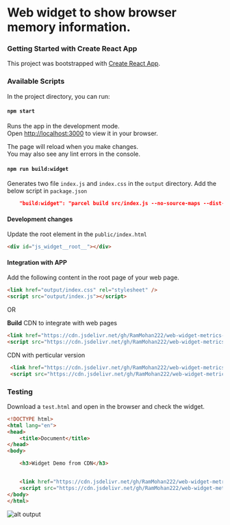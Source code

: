 # Web widget to show browser memory information.

### Getting Started with Create React App

This project was bootstrapped with [Create React App](https://github.com/facebook/create-react-app).

### Available Scripts

In the project directory, you can run:

#### `npm start`

Runs the app in the development mode.\
Open [http://localhost:3000](http://localhost:3000) to view it in your browser.

The page will reload when you make changes.\
You may also see any lint errors in the console.

#### `npm run build:widget` 

Generates two file `index.js` and `index.css` in the `output` directory.
Add the below script in `package.json`
```json
    "build:widget": "parcel build src/index.js --no-source-maps --dist-dir output"
```

#### Development changes

Update the root element in the `public/index.html`
```html
<div id="js_widget__root__"></div>
```

#### Integration with APP

Add the following content in the root page of your web page. 
```html
<link href="output/index.css" rel="stylesheet" />
<script src="output/index.js"></script>
```

OR

__Build__ CDN to integrate with web pages
```html
<link href="https://cdn.jsdelivr.net/gh/RamMohan222/web-widget-metrics-info/output/index.css" rel="stylesheet" />
<script src="https://cdn.jsdelivr.net/gh/RamMohan222/web-widget-metrics-info/output/index.js"></script>
```
CDN with perticular version
```html
 <link href="https://cdn.jsdelivr.net/gh/RamMohan222/web-widget-metrics-info@v1.0.3/output/index.css" rel="stylesheet" />
 <script src="https://cdn.jsdelivr.net/gh/RamMohan222/web-widget-metrics-info@v1.0.3/output/index.js"></script>
```

### Testing
Download a `test.html` and open in the browser and check the widget.
```html
<!DOCTYPE html>
<html lang="en">
<head>
    <title>Document</title>
</head>
<body>

    <h3>Widget Demo from CDN</h3>


    <link href="https://cdn.jsdelivr.net/gh/RamMohan222/web-widget-metrics-info@v1.0.5/output/index.css" rel="stylesheet" />
    <script src="https://cdn.jsdelivr.net/gh/RamMohan222/web-widget-metrics-info@v1.0.5/output/index.js"></script>
</body>
</html>
```
![alt output](https://github.com/RamMohan222/web-widget-metrics-info/blob/main/widget-output.png?raw=true)
